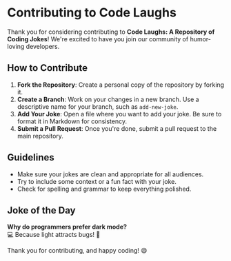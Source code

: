 # Contributing to Code Laughs

Thank you for considering contributing to **Code Laughs: A Repository of Coding Jokes**! We're excited to have you join our community of humor-loving developers.

## How to Contribute

1. **Fork the Repository**: Create a personal copy of the repository by forking it.
2. **Create a Branch**: Work on your changes in a new branch. Use a descriptive name for your branch, such as `add-new-joke`.
3. **Add Your Joke**: Open a file where you want to add your joke. Be sure to format it in Markdown for consistency.
4. **Submit a Pull Request**: Once you're done, submit a pull request to the main repository.

## Guidelines

- Make sure your jokes are clean and appropriate for all audiences.
- Try to include some context or a fun fact with your joke.
- Check for spelling and grammar to keep everything polished.

## Joke of the Day

**Why do programmers prefer dark mode?**  
💻 Because light attracts bugs! 🐞

Thank you for contributing, and happy coding! 😄
